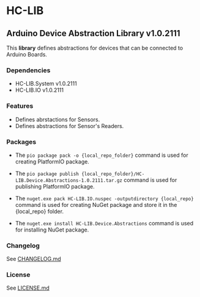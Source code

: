 # HC-LIB
## Arduino Device Abstraction Library v1.0.2111
This __library__ defines abstractions for devices that can be connected to Arduino Boards.

### Dependencies
- HC-LIB.System v1.0.2111
- HC-LIB.IO     v1.0.2111

### Features
- Defines abrstactions for Sensors.
- Defines abstractions for Sensor's Readers.

### Packages
* The `pio package pack -o {local_repo_folder}` command is used for creating PlatformIO package.
* The `pio package publish {local_repo_folder}/HC-LIB.Device.Abstractions-1.0.2111.tar.gz` command is used for publishing PlatformIO package.

* The `nuget.exe pack HC-LIB.IO.nuspec -outputdirectory {local_repo}` command is used for creating NuGet package and store it in the {local_repo} folder.
* The `nuget.exe install HC-LIB.Device.Abstractions` command is used for installing NuGet package.

### Changelog
See [CHANGELOG.md](CHANGELOG.md)

### License
See [LICENSE.md](LICENSE.md)